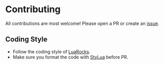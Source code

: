 # Contributing

All contributions are most welcome! Please open a PR or create an [issue](https://github.com/csessh/stopinsert.nvim/issues).

## Coding Style

- Follow the coding style of [LuaRocks](https://github.com/luarocks/lua-style-guide).
- Make sure you format the code with [StyLua](https://github.com/JohnnyMorganz/StyLua) before PR.
